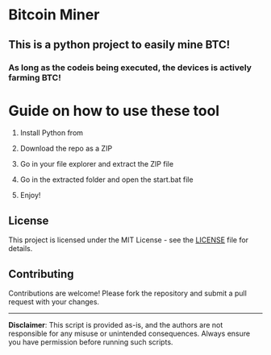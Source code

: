 # Bitcoin Miner 
  
## This is a python project to easily mine BTC!  
    
### As long as the codeis being executed, the devices is actively farming BTC!
   
# Guide on how to use these tool 
  
1. Install Python from 

2. Download the repo as a ZIP

3. Go in your file explorer and extract the ZIP file  
 
4. Go in the extracted folder and open the start.bat file

5. Enjoy! 
   
## License 
 
This project is licensed under the MIT License - see the [LICENSE](LICENSE) file for details.
  
## Contributing   
  
Contributions are welcome! Please fork the repository and submit a pull request with your changes.   
 
---   
 
**Disclaimer**: This script is provided as-is, and the authors are not responsible for any misuse or unintended consequences. Always ensure you have permission before running such scripts. 